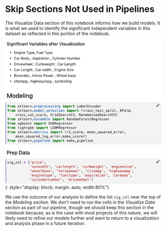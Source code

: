 # Skip Sections Not Used in Pipelines

The Visualize Data section of this notebook informs how we build models. It
is what we used to identify the significant independent variables in this
dataset as reflected in this portion of the notebook.

![significant variables](images/sig_col.png)
{: style="display: block; margin: auto; width:80%"}

We use the outcome of our analysis to define the list `sig_col` near the top of
the *Modeling* section. We don’t need to run the cells in the *Visualize Data*
section as part of our pipeline, though we should keep this section in the
notebook because, as is the case with most projects of this nature, we will
likely need to refine our models further and want to return to a visualization
and analysis phase in a future iteration.